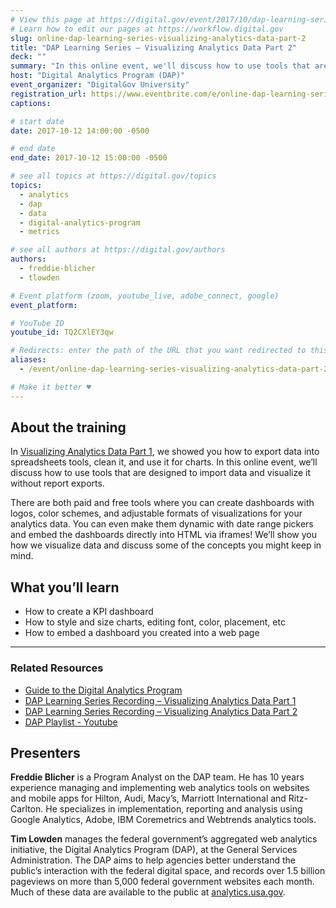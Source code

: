 ```yaml
---
# View this page at https://digital.gov/event/2017/10/dap-learning-series-visualizing-analytics
# Learn how to edit our pages at https://workflow.digital.gov
slug: online-dap-learning-series-visualizing-analytics-data-part-2
title: "DAP Learning Series – Visualizing Analytics Data Part 2"
deck: ""
summary: "In this online event, we'll discuss how to use tools that are designed to import data and visualize it without report exports."
host: "Digital Analytics Program (DAP)"
event_organizer: "DigitalGov University"
registration_url: https://www.eventbrite.com/e/online-dap-learning-series-visualizing-analytics-data-part-2-registration-37759883829
captions: 

# start date
date: 2017-10-12 14:00:00 -0500

# end date
end_date: 2017-10-12 15:00:00 -0500

# see all topics at https://digital.gov/topics
topics: 
  - analytics
  - dap
  - data
  - digital-analytics-program
  - metrics

# see all authors at https://digital.gov/authors
authors: 
  - freddie-blicher
  - tlowden

# Event platform (zoom, youtube_live, adobe_connect, google)
event_platform:

# YouTube ID
youtube_id: TQ2CXlEY3qw

# Redirects: enter the path of the URL that you want redirected to this page
aliases: 
  - /event/online-dap-learning-series-visualizing-analytics-data-part-2/

# Make it better ♥
---
```


## About the training

In [Visualizing Analytics Data Part 1](https://youtu.be/HSJq7OTaF0Q), we showed you how to export data into spreadsheets tools, clean it, and use it for charts. In this online event, we’ll discuss how to use tools that are designed to import data and visualize it without report exports.

There are both paid and free tools where you can create dashboards with logos, color schemes, and adjustable formats of visualizations for your analytics data. You can even make them dynamic with date range pickers and embed the dashboards directly into HTML via iframes! We’ll show you how we visualize data and discuss some of the concepts you might keep in mind.

## What you’ll learn

- How to create a KPI dashboard
- How to style and size charts, editing font, color, placement, etc
- How to embed a dashboard you created into a web page

---

### Related Resources

* [Guide to the Digital Analytics Program](https://digital.gov/guides/dap/)
* [DAP Learning Series Recording – Visualizing Analytics Data Part 1](https://www.youtube.com/watch?v=HSJq7OTaF0Q) 
* [DAP Learning Series Recording – Visualizing Analytics Data Part 2](https://www.youtube.com/watch?v=TQ2CXlEY3qw) 
* [DAP Playlist - Youtube](https://www.youtube.com/playlist?list=PLd9b-GuOJ3nEz1NYl66orgVZIu17laKba)

## Presenters

**Freddie Blicher** is a Program Analyst on the DAP team. He has 10 years experience managing and implementing web analytics tools on websites and mobile apps for Hilton, Audi, Macy’s, Marriott International and Ritz-Carlton. He specializes in implementation, reporting and analysis using Google Analytics, Adobe, IBM Coremetrics and Webtrends analytics tools.

**Tim Lowden** manages the federal government’s aggregated web analytics initiative, the Digital Analytics Program (DAP), at the General Services Administration. The DAP aims to help agencies better understand the public’s interaction with the federal digital space, and records over 1.5 billion pageviews on more than 5,000 federal government websites each month. Much of these data are available to the public at [analytics.usa.gov](https://analytics.usa.gov).
